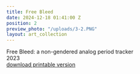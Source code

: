 ```yaml
---
title: Free Bleed
date: 2024-12-18 01:41:00 Z
position: 2
preview_photo: "/uploads/3-2.PNG"
layout: art_collection
---
```


Free Bleed: a non-gendered analog period tracker <br>
2023 <br>
[download printable version](https://drive.google.com/file/d/1DTSyjX88XzBn3LRcqq32txvfcivTuD_P/view?usp=sharing)